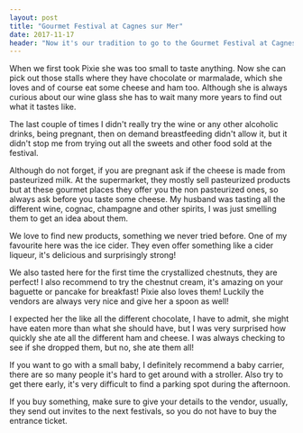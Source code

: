 ```yaml
---
layout: post
title: "Gourmet Festival at Cagnes sur Mer"
date: 2017-11-17
header: "Now it's our tradition to go to the Gourmet Festival at Cagnes sur Mer. This is the biggest one in our region and we prefer to go to one with many vendors. You can try a bigger variety of products and it is easier to find those vendors who are happy to introduce to you their wine and teach you some new stuff about their region."
---
```

When we first took Pixie she was too small to taste anything. Now she can pick out those stalls where they have chocolate or marmalade, which she loves and of course eat some cheese and ham too. Although she is always curious about our wine glass she has to wait many more years to find out what it tastes like.

The last couple of times I didn't really try the wine or any other alcoholic drinks, being pregnant, then on demand breastfeeding didn't allow it, but it didn't stop me from trying out all the sweets and other food sold at the festival.

Although do not forget, if you are pregnant ask if the cheese is made from pasteurized milk. At the supermarket, they mostly sell pasteurized products but at these gourmet places they offer you the non pasteurized ones, so always ask before you taste some cheese. My husband was tasting all the different wine, cognac, champagne and other spirits, I was just smelling them to get an idea about them.

We love to find new products, something we never tried before. One of my favourite here was the ice cider. They even offer something like a cider liqueur, it's delicious and surprisingly strong!

We also tasted here for the first time the crystallized chestnuts, they are perfect! I also recommend to try the chestnut cream, it's amazing on your baguette or pancake for breakfast! Pixie also loves them! Luckily the vendors are always very nice and give her a spoon as well! 

I expected her the like all the different chocolate, I have to admit, she might have eaten more than what she should have, but I was very surprised how quickly she ate all the different ham and cheese. I was always checking to see if she dropped them, but no, she ate them all!

If you want to go with a small baby, I definitely recommend a baby carrier, there are so many people it's hard to get around with a stroller. Also try to get there early, it's very difficult to find a parking spot during the afternoon. 

If you buy something, make sure to give your details to the vendor, usually, they send out invites to the next festivals, so you do not have to buy the entrance ticket.